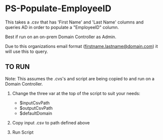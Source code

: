 # PS-Populate-EmployeeID

This takes a .csv that has 'First Name' and 'Last Name' columns and queries AD in order to populate a "EmployeeID" column. 

Best if run on an on-prem Domain Controller as Admin. 

Due to this organizations email format (firstname.lastname@domain.com) it will use this to query.

## TO RUN 

Note: This assumes the .cvs's and script are being copied to and run on a Domain Controller. 

1. Change the three var at the top of the script to suit your needs: 
    - $inputCsvPath 
    - $outputCsvPath 
    - $defaultDomain 

2. Copy input .csv to path defined above 

3. Run Script 

